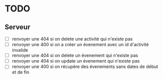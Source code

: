# TODO

## Serveur

- [ ] renvoyer une 404 si on delete une activité qui n'existe pas
- [ ] renvoyer une 400 si on a créer un évenement avec un id d'activité invalide
- [ ] renvoyer une 404 si on delete un évenement qui n'existe pas
- [ ] renvoyer une 404 si on update un évenement qui n'existe pas
- [ ] renvoyer une 400 si on récupère des évenements sans dates de début et de fin
